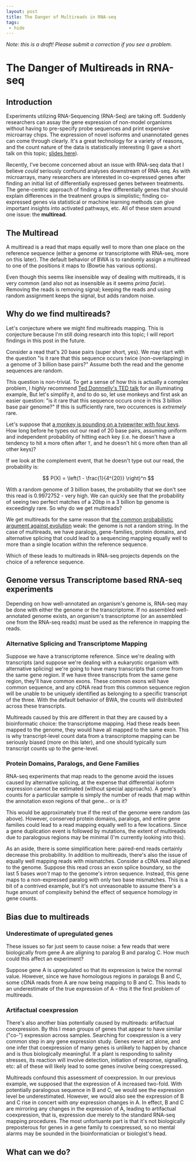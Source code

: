 ```yaml
---
layout: post
title: The Danger of Multireads in RNA-seq
tags:
 - hide
---
```


*Note: this is a draft! Please submit a correction if you see a problem.*

# The Danger of Multireads in RNA-seq

## Introduction

Experiments utilizing RNA-Sequencing (RNA-Seq) are taking
off. Suddenly researchers can assay the gene expression of non-model
organisms without having to pre-specify probe sequences and print
expensive microarray chips. The expression of novel isoforms and
unannotated genes can come through clearly. It's a great technology
for a variety of reasons, and the count nature of the data is
statistically interesting (I gave a short talk on this topic;
[slides here](github.com/vsbuffalo/rna_seq_talk)).

Recently, I've become concerned about an issue with RNA-seq data that
I believe *could* seriously confound analyses downstream of
RNA-seq. As with microarrays, many researchers are interested in
co-expressed genes after finding an initial list of differentially
expressed genes between treatments. The gene-centric approach of
finding a few differentially genes that should explain differences in
the treatment groups is simplistic; finding co-expressed genes via
statistical or machine learning methods can give important insights
into activated pathways, etc. All of these stem around one issue: the
**multiread**.

## The Multiread

A multiread is a read that maps equally well to more than one place on
the reference sequence (either a genome or transcriptome with RNA-seq,
more on this later). The default behavior of BWA is to randomly assign
a multiread to one of the positions it maps to (Bowtie has various
options). 

Even though this seems like insensible way of dealing with multireads,
it is very common (and also not as insensible as it seems *prima
facie*). Removing the reads is removing signal; keeping the reads and
using random assignment keeps the signal, but adds random noise.

## Why do we find multireads?

Let's conjecture where we might find multireads mapping. This is
conjecture because I'm still doing research into this topic; I will
report findings in this post in the future.

Consider a read that's 20 base pairs (super short, yes). We may start
with the question "is it rare that this sequence occurs twice
(non-overlapping) in a genome of 3 billion base pairs?" Assume both
the read and the genome sequences are random.

This question is non-trivial. To get a sense of how this is actually a
complex problem, I *highly* recommend
[Ted Donnnelly's TED talk](http://www.ted.com/talks/peter_donnelly_shows_how_stats_fool_juries.html)
for an illuminating example, But let's simplify it, and to do so, let
use monkeys and first ask an easier question: "is it rare that this
sequence occurs once in this 3 billion base pair genome?" If this is
sufficiently rare, two occurences is *extremely* rare.

Let's suppose that
[a monkey is pounding on a typewriter with four keys][1]. How long
before he types out our read of 20 base pairs, assuming uniform and
independent probability of hitting each key (i.e. he doesn't have a
tendency to hit `A` more often after `T`, and he doesn't hit `G` more
often than all other keys)? 

[1]: http://en.wikipedia.org/wiki/Infinite_monkey_theorem

If we look at the complement event, that he doesn't type out our read,
the probability is:

$$ P(X) = \left(1 - \frac{1}{4^{20}} \right)^n $$

With a random genome of 3 billion bases, the probability that we don't
see this read is 0.9972752 - very high. We can quickly see that the
probability of seeing two perfect matches of a 20bp in a 3 billion bp
genome is exceedingly rare. So why do we get multireads?

We get multireads for the same reason that
[the common probabilistic argument against evolution](http://www.mathematicsofevolution.com/ChaptersMath/Chapter_150__Probability_of_Evolution__.html)
weak: the genome is not a random string. In the case of multireads, we
have paralogs, gene-families, protein domains, and alternative
splicing that could lead to a sequencing mapping equally well to more
than a single location within the reference sequence.

Which of these leads to multireads in RNA-seq projects depends on the
choice of a reference sequence.

## Genome versus Transcriptome based RNA-seq experiments

Depending on how well-annotated an organism's genome is, RNA-seq may
be done with either the genome or the transcriptome. If no assembled
well-annotated genome exists, an organism's transcriptome (or an
assembled one from the RNA-seq reads) must be used as the reference in
mapping the reads.

### Alternative Splicing and Transcriptome Mapping

Suppose we have a transcriptome reference. Since we're dealing with
transcripts (and suppose we're dealing with a eukaryotic organism with
alternative splicing) we're going to have many transcripts that come
from the same gene region. If we have three transcripts from the same
gene region, they'll have common exons. These common exons will have
common sequence, and any cDNA read from this common sequence region
will be unable to be uniquely identified as belonging to a specific
transcript of the three. With the default behavior of BWA, the counts
will distributed across these transcripts.

Multireads caused by this are different in that they are caused by a
bioinformatic choice: the transcriptome mapping. Had these reads been
mapped to the genome, they would have all mapped to the same
exon. This is why transcript-level count data from a transcriptome
mapping can be seriously biased (more on this later), and one should
typically sum transcript counts up to the gene-level.

### Protein Domains, Paralogs, and Gene Families

RNA-seq experiments that map reads to the genome avoid the issues
caused by alternative splicing, at the expense that differential
isoform expression cannot be estimated (without special approachs). A
gene's counts for a particular sample is simply the number of reads
that map within the annotation exon regions of that gene... or is it?

This would be approximately true if the rest of the genome were random
(as above). However, conserved protein domains, paralogs, and entire
gene families could lead to a read mapping equally well to a few
locations. Since a gene duplication event is followed by mutations,
the extent of multireads due to paralogous regions may be minimal (I'm
currently looking into this).

As an aside, there is some simplification here: paired-end reads
certainly decrease this probability. In addition to multireads,
there's also the issue of equally well mapping reads with
mismatches. Consider a cDNA read aligned to the genome. Suppose this
read cross an exon splice boundary, so the last 5 bases *won't* map to
the genome's intron sequence. Instead, this gene maps to a
non-expressed paralog with only two base mismatches. This is a bit of
a contrived example, but it's not unreasonable to assume there's a
huge amount of complexity behind the effect of sequence homology in
gene counts.

## Bias due to multireads

### Underestimate of upregulated genes

These issues so far just seem to cause noise: a few reads that were
biologically from gene A are aligning to paralog B and paralog C. How
much could this affect an experiment?

Suppose gene A is upregulated so that its expression is twice the
normal value. However, since we have homologous regions in paralogs B
and C, some cDNA reads from A are now being mapping to B and C. This
leads to an underestimate of the true expression of A - this it the
first problem of multireads.

### Artifactual coexpression 

There's also another bias potentially caused by multireads:
artifactual coexpression. By this I mean groups of genes that appear
to have similar ("co-") expression across samples. Searching for
coexpression is a very common step in any gene expression study. Genes
never act alone, and one infer that coexpression of many genes is
unlikely to happen by chance and is thus biologically meaningful. If a
plant is responding to salinity stresses, its reaction will involve
detection, initiation of response, signalling, etc: all of these will
likely lead to some genes involve being coexpressed.

Multireads confound this assessment of coexpression. In our previous
example, we supposed that the expression of A increased two-fold. With
potentially paralogous sequence in B and C, we would see the
expression level be underestimated. However, we would also see the
expression of B and C rise in concert with *any* expression changes in
A. In effect, B and C are mirroring any changes in the expression of
A, leading to artifactual coexpression, that is, expression due merely
to the standard RNA-seq mapping procedures. The most unfortuante part
is that it's not biologically preposterous for genes in a gene family
to coexpressed, so no mental alarms may be sounded in the
bioinformatician or biologist's head.

## What can we do?


